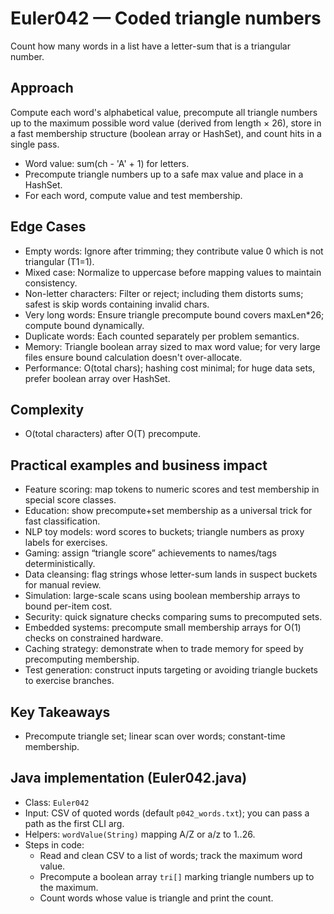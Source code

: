 # Euler042 — Coded triangle numbers

Count how many words in a list have a letter-sum that is a triangular number.

## Approach

Compute each word's alphabetical value, precompute all triangle numbers up to the maximum possible word value (derived from length × 26), store in a fast membership structure (boolean array or HashSet), and count hits in a single pass.

- Word value: sum(ch - 'A' + 1) for letters.
- Precompute triangle numbers up to a safe max value and place in a HashSet.
- For each word, compute value and test membership.

## Edge Cases

- Empty words: Ignore after trimming; they contribute value 0 which is not triangular (T1=1).
- Mixed case: Normalize to uppercase before mapping values to maintain consistency.
- Non-letter characters: Filter or reject; including them distorts sums; safest is skip words containing invalid chars.
- Very long words: Ensure triangle precompute bound covers maxLen*26; compute bound dynamically.
- Duplicate words: Each counted separately per problem semantics.
- Memory: Triangle boolean array sized to max word value; for very large files ensure bound calculation doesn't over-allocate.
- Performance: O(total chars); hashing cost minimal; for huge data sets, prefer boolean array over HashSet.

## Complexity
- O(total characters) after O(T) precompute.

## Practical examples and business impact

- Feature scoring: map tokens to numeric scores and test membership in special score classes.
- Education: show precompute+set membership as a universal trick for fast classification.
- NLP toy models: word scores to buckets; triangle numbers as proxy labels for exercises.
- Gaming: assign “triangle score” achievements to names/tags deterministically.
- Data cleansing: flag strings whose letter-sum lands in suspect buckets for manual review.
- Simulation: large-scale scans using boolean membership arrays to bound per-item cost.
- Security: quick signature checks comparing sums to precomputed sets.
- Embedded systems: precompute small membership arrays for O(1) checks on constrained hardware.
- Caching strategy: demonstrate when to trade memory for speed by precomputing membership.
- Test generation: construct inputs targeting or avoiding triangle buckets to exercise branches.

## Key Takeaways
- Precompute triangle set; linear scan over words; constant-time membership.


## Java implementation (Euler042.java)

- Class: `Euler042`
- Input: CSV of quoted words (default `p042_words.txt`); you can pass a path as the first CLI arg.
- Helpers: `wordValue(String)` mapping A/Z or a/z to 1..26.
- Steps in code:
  - Read and clean CSV to a list of words; track the maximum word value.
  - Precompute a boolean array `tri[]` marking triangle numbers up to the maximum.
  - Count words whose value is triangle and print the count.
